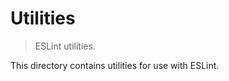 # Utilities

> ESLint utilities.

<!-- Section to include introductory text. Make sure to keep an empty line after the intro `section` element and another before the `/section` close. -->

<section class="intro">

This directory contains utilities for use with ESLint.

</section>

<!-- /.intro -->

<!-- Section for all links. Make sure to keep an empty line after the `section` element and another before the `/section` close. -->

<section class="links">

</section>

<!-- /.links -->
